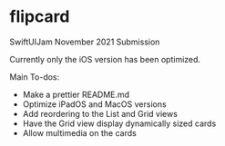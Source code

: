 # flipcard
SwiftUIJam November 2021 Submission

Currently only the iOS version has been optimized. 

Main To-dos: 
- Make a prettier README.md
- Optimize iPadOS and MacOS versions
- Add reordering to the List and Grid views
- Have the Grid view display dynamically sized cards
- Allow multimedia on the cards
